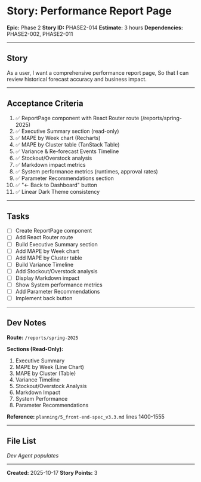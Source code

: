 # Story: Performance Report Page

**Epic:** Phase 2
**Story ID:** PHASE2-014
**Estimate:** 3 hours
**Dependencies:** PHASE2-002, PHASE2-011

---

## Story

As a user, I want a comprehensive performance report page, So that I can review historical forecast accuracy and business impact.

---

## Acceptance Criteria

1. ✅ ReportPage component with React Router route (/reports/spring-2025)
2. ✅ Executive Summary section (read-only)
3. ✅ MAPE by Week chart (Recharts)
4. ✅ MAPE by Cluster table (TanStack Table)
5. ✅ Variance & Re-forecast Events Timeline
6. ✅ Stockout/Overstock analysis
7. ✅ Markdown impact metrics
8. ✅ System performance metrics (runtimes, approval rates)
9. ✅ Parameter Recommendations section
10. ✅ "← Back to Dashboard" button
11. ✅ Linear Dark Theme consistency

---

## Tasks

- [ ] Create ReportPage component
- [ ] Add React Router route
- [ ] Build Executive Summary section
- [ ] Add MAPE by Week chart
- [ ] Add MAPE by Cluster table
- [ ] Build Variance Timeline
- [ ] Add Stockout/Overstock analysis
- [ ] Display Markdown impact
- [ ] Show System performance metrics
- [ ] Add Parameter Recommendations
- [ ] Implement back button

---

## Dev Notes

**Route:** `/reports/spring-2025`

**Sections (Read-Only):**
1. Executive Summary
2. MAPE by Week (Line Chart)
3. MAPE by Cluster (Table)
4. Variance Timeline
5. Stockout/Overstock Analysis
6. Markdown Impact
7. System Performance
8. Parameter Recommendations

**Reference:** `planning/5_front-end-spec_v3.3.md` lines 1400-1555

---

## File List

_Dev Agent populates_

---

**Created:** 2025-10-17
**Story Points:** 3
